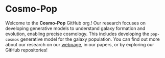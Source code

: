 # Cosmo-Pop
Welcome to the **Cosmo-Pop** GitHub org.! Our research focuses on developing generative models to understand galaxy formation and evolution, enabling precise cosmology. This includes developing the `pop-cosmos` generative model for the galaxy population. You can find out more about our research on our [webpage](https://cosmo-pop.github.io), in our papers, or by exploring our GitHub repositories!
